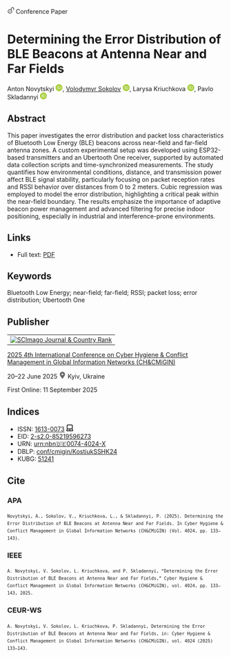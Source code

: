<img src="/icons/unlock.svg" width="16" height="16"> Conference Paper

# Determining the Error Distribution of BLE Beacons at Antenna Near and Far Fields

Anton Novytskyi <a href="https://orcid.org/0009-0009-7766-1441" target="_blank"><img src="/icons/orcid.svg" width="16" height="16"></a>,
<a href="/">Volodymyr Sokolov</a> <a href="https://orcid.org/0000-0002-9349-7946" target="_blank"><img src="/icons/orcid.svg" width="16" height="16"></a>,
Larysa Kriuchkova <a href="https://orcid.org/0000-0002-8509-6659" target="_blank"><img src="/icons/orcid.svg" width="16" height="16"></a>,
Pavlo Skladannyi <a href="https://orcid.org/0000-0002-7775-6039" target="_blank"><img src="/icons/orcid.svg" width="16" height="16"></a>

## Abstract

This paper investigates the error distribution and packet loss characteristics of Bluetooth Low Energy (BLE) beacons across near-field and far-field antenna zones. A custom experimental setup was developed using ESP32-based transmitters and an Ubertooth One receiver, supported by automated data collection scripts and time-synchronized measurements. The study quantifies how environmental conditions, distance, and transmission power affect BLE signal stability, particularly focusing on packet reception rates and RSSI behavior over distances from 0 to 2 meters. Cubic regression was employed to model the error distribution, highlighting a critical peak within the near-field boundary. The results emphasize the importance of adaptive beacon power management and advanced filtering for precise indoor positioning, especially in industrial and interference-prone environments.

## Links

* Full text: [PDF](https://ceur-ws.org/Vol-4024/paper11.pdf)

## Keywords

Bluetooth Low Energy; near-field; far-field; RSSI; packet loss; error distribution; Ubertooth One

## Publisher

<table>
<tr>
<td>
<a href="https://www.scimagojr.com/journalsearch.php?q=21100218356&amp;tip=sid&amp;exact=no" title="SCImago Journal &amp; Country Rank"><img border="0" src="https://www.scimagojr.com/journal_img.php?id=21100218356" alt="SCImago Journal &amp; Country Rank"  /></a>
</td>
</tr>
</table>

[2025 4th International Conference on Cyber Hygiene & Conflict Management in Global Information Networks (CH&CMiGIN)](https://ceur-ws.org/Vol-4024/)

20–22 June 2025 <img src="/icons/location-pin.svg" width="16" height="16"> Kyiv, Ukraine

First Online: 11 September 2025

## Indices

* ISSN: [1613-0073](https://portal.issn.org/resource/ISSN/1613-0073) <img src="/icons/online.svg" width="16" height="16">
* EID: [2-s2.0-85219596273](http://www.scopus.com/record/display.url?origin=inward&eid=2-s2.0-85219596273)
* URN: [urn:nbn:de:0074-4024-X](https://nbn-resolving.org/xml/urn:nbn:de:0074-4024-X)
* DBLP: [conf/cmigin/KostiukSSHK24](https://dblp.org/rec/conf/cmigin/KostiukSSHK24)
* KUBG: [51241](http://elibrary.kubg.edu.ua/id/eprint/51241/)

## Cite

### APA

<small>`Novytskyi, A., Sokolov, V., Kriuchkova, L., & Skladannyi, P. (2025). Determining the Error Distribution of BLE Beacons at Antenna Near and Far Fields. In Cyber Hygiene & Conflict Management in Global Information Networks (CH&CMiGIN) (Vol. 4024, pp. 133–143).`</small>

### IEEE

<small>`A. Novytskyi, V. Sokolov, L. Kriuchkova, and P. Skladannyi, “Determining the Error Distribution of BLE Beacons at Antenna Near and Far Fields,” Cyber Hygiene & Conflict Management in Global Information Networks (CH&CMiGIN), vol. 4024, pp. 133–143, 2025.`</small>

### CEUR-WS

<small>`A. Novytskyi, V. Sokolov, L. Kriuchkova, P. Skladannyi, Determining the Error Distribution of BLE Beacons at Antenna Near and Far Fields, in: Cyber Hygiene & Conflict Management in Global Information Networks (CH&CMiGIN), vol. 4024 (2025) 133–143.`</small>